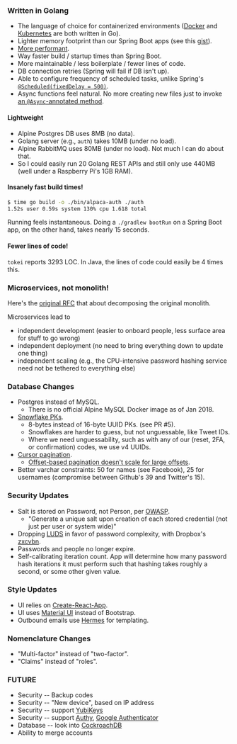 ### Written in Golang
- The language of choice for containerized environments
([Docker](https://github.com/moby/moby) and [Kubernetes](https://github.com/kubernetes/kubernetes) are both written in Go).
- Lighter memory footprint than our Spring Boot apps (see this [gist](https://gist.github.com/kevinmichaelchen/22ac37452979b05f78e99f775e249659)).
- [More performant](https://benchmarksgame.alioth.debian.org/u64q/go.html).
- Way faster build / startup times than Spring Boot.
- More maintainable / less boilerplate / fewer lines of code.
- DB connection retries (Spring will fail if DB isn't up).
- Able to configure frequency of scheduled tasks, unlike Spring's [`@Scheduled(fixedDelay = 500)`](https://docs.spring.io/spring-framework/docs/current/javadoc-api/org/springframework/scheduling/annotation/Scheduled.html).
- Async functions feel natural. No more creating new files just to invoke 
  [an `@Async`-annotated method](https://stackoverflow.com/questions/24898547/spring-async-method-called-from-another-async-method).

#### Lightweight
- Alpine Postgres DB uses 8MB (no data).
- Golang server (e.g., `auth`) takes 10MB (under no load).
- Alpine RabbitMQ uses 80MB (under no load). Not much I can do about that.
- So I could easily run 20 Golang REST APIs and still only use 440MB (well under a Raspberry Pi's 1GB RAM).

#### Insanely fast build times!
```bash
$ time go build -o ./bin/alpaca-auth ./auth
1.52s user 0.59s system 130% cpu 1.618 total
```

Running feels instantaneous. Doing a `./gradlew bootRun` on a Spring Boot app, on the other hand, takes nearly 15 seconds.

#### Fewer lines of code!
`tokei` reports 3293 LOC.
In Java, the lines of code could easily be 4 times this.

### Microservices, not monolith!
Here's the [original RFC](https://gist.github.com/hanakoa/6614b0799f09144ef348b3cb9a871820) 
that about decomposing the original monolith.

Microservices lead to 
- independent development (easier to onboard people, less surface area for stuff to go wrong)
- independent deployment (no need to bring everything down to update one thing)
- independent scaling (e.g., the CPU-intensive password hashing service need not be tethered to everything else)

### Database Changes
- Postgres instead of MySQL.
  - There is no official Alpine MySQL Docker image as of Jan 2018.
- [Snowflake PKs](https://developer.twitter.com/en/docs/basics/twitter-ids).
  - 8-bytes instead of 16-byte UUID PKs. (see PR #5).
  - Snowflakes are harder to guess, but not unguessable, like Tweet IDs.
  - Where we need unguessability, such as with any of our (reset, 2FA, or confirmation) codes, we use v4 UUIDs.
- [Cursor pagination](https://developer.twitter.com/en/docs/basics/cursoring).
  - [Offset-based pagination doesn't scale for large offsets](http://use-the-index-luke.com/no-offset).
- Better varchar constraints: 50 for names (see Facebook), 25 for usernames (compromise between Github's 39 and Twitter's 15).

### Security Updates
- Salt is stored on Password, not Person, per [OWASP](https://www.owasp.org/index.php/Password_Storage_Cheat_Sheet#Use_a_cryptographically_strong_credential-specific_salt).
  - "Generate a unique salt upon creation of each stored credential (not just per user or system wide)"
- Dropping [LUDS](https://www.usenix.org/conference/usenixsecurity16/technical-sessions/presentation/wheeler)
in favor of password complexity, with Dropbox's [zxcvbn](https://blogs.dropbox.com/tech/2012/04/zxcvbn-realistic-password-strength-estimation/).
- Passwords and people no longer expire.
- Self-calibrating iteration count. App will determine how many password hash 
iterations it must perform such that hashing takes roughly a second, or some other given value.

### Style Updates
- UI relies on [Create-React-App](https://github.com/facebook/create-react-app).
- UI uses [Material UI](http://www.material-ui.com/#/) instead of Bootstrap.
- Outbound emails use [Hermes](https://github.com/matcornic/hermes) for templating.

### Nomenclature Changes
- "Multi-factor" instead of "two-factor". 
- "Claims" instead of "roles".

### FUTURE
- Security -- Backup codes
- Security -- "New device", based on IP address
- Security -- support [YubiKeys](https://www.yubico.com/)
- Security -- support [Authy](https://authy.com/), [Google Authenticator](https://en.wikipedia.org/wiki/Google_Authenticator)
- Database -- look into [CockroachDB](https://github.com/cockroachdb/cockroach)
- Ability to merge accounts